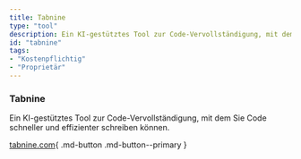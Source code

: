 ```yaml
---
title: Tabnine
type: "tool"
description: Ein KI-gestütztes Tool zur Code-Vervollständigung, mit dem Sie Code schneller und effizienter schreiben können.
id: "tabnine"
tags:
- "Kostenpflichtig"
- "Proprietär"
---
```


### Tabnine

Ein KI-gestütztes Tool zur Code-Vervollständigung, mit dem Sie Code schneller und effizienter schreiben können.

[tabnine.com](https://www.tabnine.com/){ .md-button .md-button--primary } 
